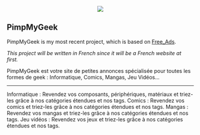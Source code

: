 <p align="center"><img src="https://laravel.com/assets/img/components/logo-laravel.svg"></p>


## PimpMyGeek

PimpMyGeek is my most recent project, which is based on [Free_Ads](https://github.com/Peechaya/Piscine_MVC_Free_Ads).

*This project will be written in French since it will be a French website at first.*

PimpMyGeek est votre site de petites annonces spécialisée pour toutes les formes de geek : Informatique, Comics, Mangas, Jeu Vidéos...

---------- 

Informatique : Revendez vos composants, périphériques, matériaux et triez-les grâce à nos catégories étendues et nos tags.
Comics : Revendez vos comics et triez-les grâce à nos catégories étendues et nos tags.
Mangas : Revendez vos mangas et triez-les grâce à nos catégories étendues et nos tags.
Jeu vidéos : Revendez vos jeux et triez-les grâce à nos catégories étendues et nos tags.

